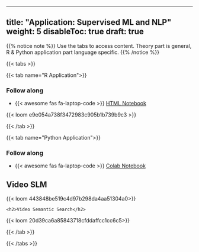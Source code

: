 
---
title: "Application: Supervised ML and NLP"
weight: 5
disableToc: true
draft: true
---


{{% notice note %}} Use the tabs to access content. Theory part is general, R & Python application part language specific.
{{% /notice %}}


{{< tabs >}}



{{< tab name="R Application">}}
<div>
   <h3>Follow along</h3>
  <ul>
    <li> {{< awesome fas fa-laptop-code >}} <a href="https://sds-aau.github.io/SDS-master/M2/notebooks/NLP_text_vectorization_R.nb.html" target="_blank">HTML Notebook</a> </li>
  </ul>

  {{< loom e9e054a738f3472983c905b1b739b9c3 >}}



</div>
{{< /tab >}}


  
{{< tab name="Python Application">}}
<div>
   <h3>Follow along</h3> 
  <ul>
    <li> {{< awesome fas fa-laptop-code >}} <a href="https://colab.research.google.com/github/RJuro/nlp-intro-cuny/blob/master/notebooks/Intro_to_nlp_and_supervised_tasks.ipynb" target="_blank">Colab Notebook</a> </li>
  </ul>

  <h2>Video SLM</h2>
  {{< loom 443848be519c4d97b298da4aa51304a0>}}

    <h2>Video Semantic Search</h2>
  {{< loom 20d39ca6a85843718cfddaffcc1cc6c5>}}


</div>
{{< /tab >}}

{{< /tabs >}}
